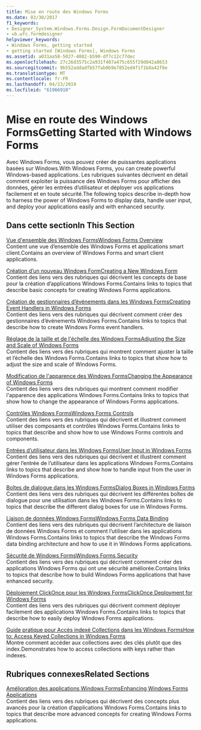 ```yaml
---
title: Mise en route des Windows Forms
ms.date: 03/30/2017
f1_keywords:
- Designer_System.Windows.Forms.Design.FormDocumentDesigner
- vb.wfc.formdesigner
helpviewer_keywords:
- Windows Forms, getting started
- getting started [Windows Forms], Windows Forms
ms.assetid: a031aa58-5027-4082-b590-df7c12c77dec
ms.openlocfilehash: 27c26d3575c2a931f407a475c655f29d042a8653
ms.sourcegitcommit: 9b552addadfb57fab0b9e7852ed4f1f1b8a42f8e
ms.translationtype: MT
ms.contentlocale: fr-FR
ms.lasthandoff: 04/23/2019
ms.locfileid: "61966910"
---
```

# <a name="getting-started-with-windows-forms"></a><span data-ttu-id="ce6b2-102">Mise en route des Windows Forms</span><span class="sxs-lookup"><span data-stu-id="ce6b2-102">Getting Started with Windows Forms</span></span>
<span data-ttu-id="ce6b2-103">Avec Windows Forms, vous pouvez créer de puissantes applications basées sur Windows.</span><span class="sxs-lookup"><span data-stu-id="ce6b2-103">With Windows Forms, you can create powerful Windows-based applications.</span></span> <span data-ttu-id="ce6b2-104">Les rubriques suivantes décrivent en détail comment exploiter la puissance des Windows Forms pour afficher des données, gérer les entrées d’utilisateur et déployer vos applications facilement et en toute sécurité.</span><span class="sxs-lookup"><span data-stu-id="ce6b2-104">The following topics describe in-depth how to harness the power of Windows Forms to display data, handle user input, and deploy your applications easily and with enhanced security.</span></span>  
  
## <a name="in-this-section"></a><span data-ttu-id="ce6b2-105">Dans cette section</span><span class="sxs-lookup"><span data-stu-id="ce6b2-105">In This Section</span></span>  
 [<span data-ttu-id="ce6b2-106">Vue d'ensemble des Windows Forms</span><span class="sxs-lookup"><span data-stu-id="ce6b2-106">Windows Forms Overview</span></span>](windows-forms-overview.md)  
 <span data-ttu-id="ce6b2-107">Contient une vue d’ensemble des Windows Forms et applications smart client.</span><span class="sxs-lookup"><span data-stu-id="ce6b2-107">Contains an overview of Windows Forms and smart client applications.</span></span>  
  
 [<span data-ttu-id="ce6b2-108">Création d’un nouveau Windows Form</span><span class="sxs-lookup"><span data-stu-id="ce6b2-108">Creating a New Windows Form</span></span>](creating-a-new-windows-form.md)  
 <span data-ttu-id="ce6b2-109">Contient des liens vers des rubriques qui décrivent les concepts de base pour la création d’applications Windows Forms.</span><span class="sxs-lookup"><span data-stu-id="ce6b2-109">Contains links to topics that describe basic concepts for creating Windows Forms applications.</span></span>  
  
 [<span data-ttu-id="ce6b2-110">Création de gestionnaires d’événements dans les Windows Forms</span><span class="sxs-lookup"><span data-stu-id="ce6b2-110">Creating Event Handlers in Windows Forms</span></span>](creating-event-handlers-in-windows-forms.md)  
 <span data-ttu-id="ce6b2-111">Contient des liens vers des rubriques qui décrivent comment créer des gestionnaires d’événements Windows Forms.</span><span class="sxs-lookup"><span data-stu-id="ce6b2-111">Contains links to topics that describe how to create Windows Forms event handlers.</span></span>  
  
 [<span data-ttu-id="ce6b2-112">Réglage de la taille et de l'échelle des Windows Forms</span><span class="sxs-lookup"><span data-stu-id="ce6b2-112">Adjusting the Size and Scale of Windows Forms</span></span>](adjusting-the-size-and-scale-of-windows-forms.md)  
 <span data-ttu-id="ce6b2-113">Contient des liens vers des rubriques qui montrent comment ajuster la taille et l’échelle des Windows Forms.</span><span class="sxs-lookup"><span data-stu-id="ce6b2-113">Contains links to topics that show how to adjust the size and scale of Windows Forms.</span></span>  
  
 [<span data-ttu-id="ce6b2-114">Modification de l'apparence des Windows Forms</span><span class="sxs-lookup"><span data-stu-id="ce6b2-114">Changing the Appearance of Windows Forms</span></span>](changing-the-appearance-of-windows-forms.md)  
 <span data-ttu-id="ce6b2-115">Contient des liens vers des rubriques qui montrent comment modifier l'apparence des applications Windows Forms.</span><span class="sxs-lookup"><span data-stu-id="ce6b2-115">Contains links to topics that show how to change the appearance of Windows Forms applications.</span></span>  
  
 [<span data-ttu-id="ce6b2-116">Contrôles Windows Forms</span><span class="sxs-lookup"><span data-stu-id="ce6b2-116">Windows Forms Controls</span></span>](./controls/index.md)  
 <span data-ttu-id="ce6b2-117">Contient des liens vers des rubriques qui décrivent et illustrent comment utiliser des composants et contrôles Windows Forms.</span><span class="sxs-lookup"><span data-stu-id="ce6b2-117">Contains links to topics that describe and show how to use Windows Forms controls and components.</span></span>  
  
 [<span data-ttu-id="ce6b2-118">Entrées d’utilisateur dans les Windows Forms</span><span class="sxs-lookup"><span data-stu-id="ce6b2-118">User Input in Windows Forms</span></span>](user-input-in-windows-forms.md)  
 <span data-ttu-id="ce6b2-119">Contient des liens vers des rubriques qui décrivent et illustrent comment gérer l’entrée de l’utilisateur dans les applications Windows Forms.</span><span class="sxs-lookup"><span data-stu-id="ce6b2-119">Contains links to topics that describe and show how to handle input from the user in Windows Forms applications.</span></span>  
  
 [<span data-ttu-id="ce6b2-120">Boîtes de dialogue dans les Windows Forms</span><span class="sxs-lookup"><span data-stu-id="ce6b2-120">Dialog Boxes in Windows Forms</span></span>](dialog-boxes-in-windows-forms.md)  
 <span data-ttu-id="ce6b2-121">Contient des liens vers des rubriques qui décrivent les différentes boîtes de dialogue pour une utilisation dans les Windows Forms.</span><span class="sxs-lookup"><span data-stu-id="ce6b2-121">Contains links to topics that describe the different dialog boxes for use in Windows Forms.</span></span>  
  
 [<span data-ttu-id="ce6b2-122">Liaison de données Windows Forms</span><span class="sxs-lookup"><span data-stu-id="ce6b2-122">Windows Forms Data Binding</span></span>](windows-forms-data-binding.md)  
 <span data-ttu-id="ce6b2-123">Contient des liens vers des rubriques qui décrivent l’architecture de liaison de données Windows Forms et comment l’utiliser dans les applications Windows Forms.</span><span class="sxs-lookup"><span data-stu-id="ce6b2-123">Contains links to topics that describe the Windows Forms data binding architecture and how to use it in Windows Forms applications.</span></span>  
  
 [<span data-ttu-id="ce6b2-124">Sécurité de Windows Forms</span><span class="sxs-lookup"><span data-stu-id="ce6b2-124">Windows Forms Security</span></span>](windows-forms-security.md)  
 <span data-ttu-id="ce6b2-125">Contient des liens vers des rubriques qui décrivent comment créer des applications Windows Forms qui ont une sécurité améliorée.</span><span class="sxs-lookup"><span data-stu-id="ce6b2-125">Contains links to topics that describe how to build Windows Forms applications that have enhanced security.</span></span>  
  
 [<span data-ttu-id="ce6b2-126">Déploiement ClickOnce pour les Windows Forms</span><span class="sxs-lookup"><span data-stu-id="ce6b2-126">ClickOnce Deployment for Windows Forms</span></span>](clickonce-deployment-for-windows-forms.md)  
 <span data-ttu-id="ce6b2-127">Contient des liens vers des rubriques qui décrivent comment déployer facilement des applications Windows Forms.</span><span class="sxs-lookup"><span data-stu-id="ce6b2-127">Contains links to topics that describe how to easily deploy Windows Forms applications.</span></span>  
  
 [<span data-ttu-id="ce6b2-128">Guide pratique pour Accès indexé Collections dans les Windows Forms</span><span class="sxs-lookup"><span data-stu-id="ce6b2-128">How to: Access Keyed Collections in Windows Forms</span></span>](how-to-access-keyed-collections-in-windows-forms.md)  
 <span data-ttu-id="ce6b2-129">Montre comment accéder aux collections avec des clés plutôt que des index.</span><span class="sxs-lookup"><span data-stu-id="ce6b2-129">Demonstrates how to access collections with keys rather than indexes.</span></span>  
  
## <a name="related-sections"></a><span data-ttu-id="ce6b2-130">Rubriques connexes</span><span class="sxs-lookup"><span data-stu-id="ce6b2-130">Related Sections</span></span>  
 [<span data-ttu-id="ce6b2-131">Amélioration des applications Windows Forms</span><span class="sxs-lookup"><span data-stu-id="ce6b2-131">Enhancing Windows Forms Applications</span></span>](./advanced/index.md)  
 <span data-ttu-id="ce6b2-132">Contient des liens vers des rubriques qui décrivent des concepts plus avancés pour la création d’applications Windows Forms.</span><span class="sxs-lookup"><span data-stu-id="ce6b2-132">Contains links to topics that describe more advanced concepts for creating Windows Forms applications.</span></span>
